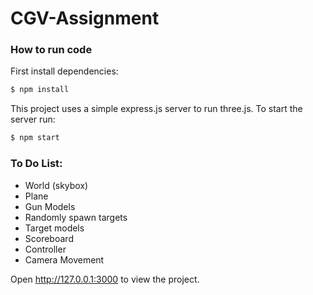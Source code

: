 # CGV-Assignment

### How to run code
First install dependencies:
```bash
$ npm install
```
This project uses a simple express.js server to run three.js. To start the server run:
```bash
$ npm start
```

### To Do List:
* World (skybox)
* Plane
* Gun Models
* Randomly spawn targets
* Target models
* Scoreboard
* Controller
* Camera Movement

Open http://127.0.0.1:3000 to view the project. 
